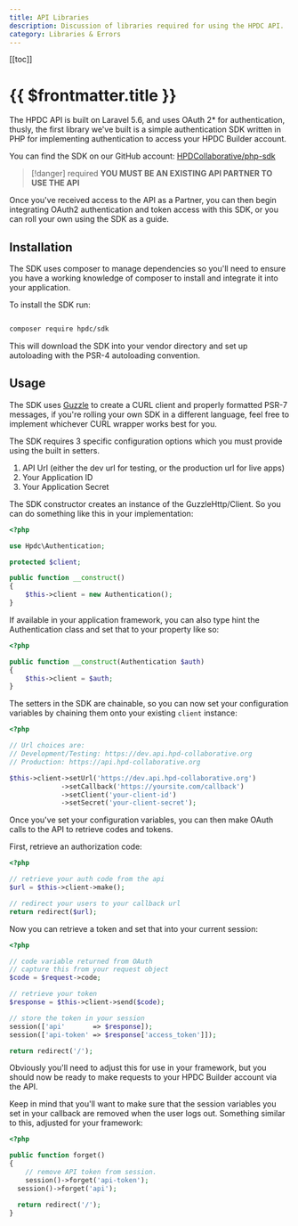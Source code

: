 ```yaml
---
title: API Libraries
description: Discussion of libraries required for using the HPDC API.
category: Libraries & Errors
---
```


[[toc]]

# {{ $frontmatter.title }}

The HPDC API is built on Laravel 5.6, and uses OAuth 2\* for authentication, thusly, the first library we've built is a simple authentication SDK written in PHP for implementing authentication to access your HPDC Builder account.

You can find the SDK on our GitHub account: [HPDCollaborative/php-sdk](https://github.com/HPDCollaborative/php-sdk)

> [!danger] required
> **YOU MUST BE AN EXISTING API PARTNER TO USE THE API**

Once you've received access to the API as a Partner, you can then begin integrating OAuth2 authentication and token access with this SDK, or you can roll your own using the SDK as a guide.

## Installation

The SDK uses composer to manage dependencies so you'll need to ensure you have a working knowledge of composer to install and integrate it into your application.

To install the SDK run:

```bash

composer require hpdc/sdk
```

This will download the SDK into your vendor directory and set up autoloading with the PSR-4 autoloading convention.

## Usage

The SDK uses [Guzzle](https://github.com/guzzle/guzzle) to create a CURL client and properly formatted PSR-7 messages, if you're rolling your own SDK in a different language, feel free to implement whichever CURL wrapper works best for you.

The SDK requires 3 specific configuration options which you must provide using the built in setters.

1. API Url (either the dev url for testing, or the production url for live apps)
2. Your Application ID
3. Your Application Secret

The SDK constructor creates an instance of the GuzzleHttp/Client. So you can do something like this in your implementation:

```php
<?php

use Hpdc\Authentication;

protected $client;

public function __construct()
{
	$this->client = new Authentication();
}
```

If available in your application framework, you can also type hint the Authentication class and set that to your property like so:

```php
<?php

public function __construct(Authentication $auth)
{
	$this->client = $auth;
}
```

The setters in the SDK are chainable, so you can now set your configuration variables by chaining them onto your existing `client` instance:

```php
<?php

// Url choices are:
// Development/Testing: https://dev.api.hpd-collaborative.org
// Production: https://api.hpd-collaborative.org

$this->client->setUrl('https://dev.api.hpd-collaborative.org')
			 ->setCallback('https://yoursite.com/callback')
			 ->setClient('your-client-id')
			 ->setSecret('your-client-secret');
```

Once you've set your configuration variables, you can then make OAuth calls to the API to retrieve codes and tokens.

First, retrieve an authorization code:

```php
<?php

// retrieve your auth code from the api
$url = $this->client->make();

// redirect your users to your callback url
return redirect($url);
```

Now you can retrieve a token and set that into your current session:

```php
<?php

// code variable returned from OAuth
// capture this from your request object
$code = $request->code;

// retrieve your token
$response = $this->client->send($code);

// store the token in your session
session(['api'       => $response]);
session(['api-token' => $response['access_token']]);

return redirect('/');
```

Obviously you'll need to adjust this for use in your framework, but you should now be ready to make requests to your HPDC Builder account via the API.

Keep in mind that you'll want to make sure that the session variables you set in your callback are removed when the user logs out. Something similar to this, adjusted for your framework:

```php
<?php

public function forget()
{
	// remove API token from session.
	session()->forget('api-token');
  session()->forget('api');

  return redirect('/');
}
```
